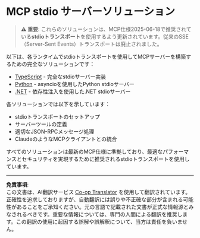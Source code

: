 <!--
CO_OP_TRANSLATOR_METADATA:
{
  "original_hash": "e378b47e0361b7a9b0dab7a0306878c8",
  "translation_date": "2025-08-26T20:00:14+00:00",
  "source_file": "03-GettingStarted/05-stdio-server/solution/README.md",
  "language_code": "ja"
}
-->
# MCP stdio サーバーソリューション

> **⚠️ 重要**: これらのソリューションは、MCP仕様2025-06-18で推奨されている**stdioトランスポート**を使用するよう更新されています。従来のSSE（Server-Sent Events）トランスポートは廃止されました。

以下は、各ランタイムでstdioトランスポートを使用してMCPサーバーを構築するための完全なソリューションです：

- [TypeScript](../../../../../03-GettingStarted/05-stdio-server/solution/typescript) - 完全なstdioサーバー実装
- [Python](../../../../../03-GettingStarted/05-stdio-server/solution/python) - asyncioを使用したPython stdioサーバー
- [.NET](../../../../../03-GettingStarted/05-stdio-server/solution/dotnet) - 依存性注入を使用した.NET stdioサーバー

各ソリューションでは以下を示しています：
- stdioトランスポートのセットアップ
- サーバーツールの定義
- 適切なJSON-RPCメッセージ処理
- ClaudeのようなMCPクライアントとの統合

すべてのソリューションは最新のMCP仕様に準拠しており、最適なパフォーマンスとセキュリティを実現するために推奨されるstdioトランスポートを使用しています。

---

**免責事項**:  
この文書は、AI翻訳サービス [Co-op Translator](https://github.com/Azure/co-op-translator) を使用して翻訳されています。正確性を追求しておりますが、自動翻訳には誤りや不正確な部分が含まれる可能性があることをご承知ください。元の言語で記載された文書が正式な情報源とみなされるべきです。重要な情報については、専門の人間による翻訳を推奨します。この翻訳の使用に起因する誤解や誤解釈について、当方は責任を負いません。